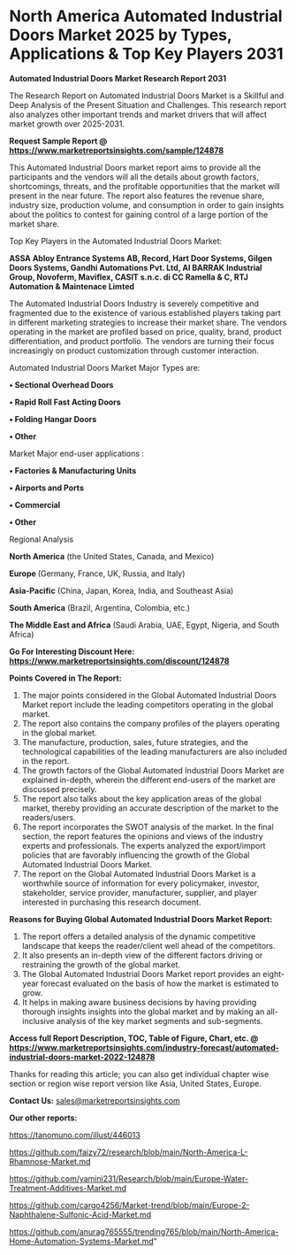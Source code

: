 # North America Automated Industrial Doors Market 2025 by Types, Applications & Top Key Players 2031

<strong>Automated Industrial Doors Market Research Report 2031</strong>

The Research Report on Automated Industrial Doors Market is a Skillful and Deep Analysis of the Present Situation and Challenges. This research report also analyzes other important trends and market drivers that will affect market growth over 2025-2031.

<strong>Request Sample Report @ <a href=https://www.marketreportsinsights.com/sample/124878>https://www.marketreportsinsights.com/sample/124878</a></strong>

This Automated Industrial Doors market report aims to provide all the participants and the vendors will all the details about growth factors, shortcomings, threats, and the profitable opportunities that the market will present in the near future. The report also features the revenue share, industry size, production volume, and consumption in order to gain insights about the politics to contest for gaining control of a large portion of the market share.

Top Key Players in the Automated Industrial Doors Market:

<strong>ASSA Abloy Entrance Systems AB, Record, Hart Door Systems, Gilgen Doors Systems, Gandhi Automations Pvt. Ltd, Al BARRAK Industrial Group, Novoferm, Maviflex, CASIT s.n.c. di CC Ramella & C, RTJ Automation & Maintenace Limted</strong>

The Automated Industrial Doors Industry is severely competitive and fragmented due to the existence of various established players taking part in different marketing strategies to increase their market share. The vendors operating in the market are profiled based on price, quality, brand, product differentiation, and product portfolio. The vendors are turning their focus increasingly on product customization through customer interaction.

Automated Industrial Doors Market Major Types are:

<strong>• Sectional Overhead Doors

• Rapid Roll Fast Acting Doors

• Folding Hangar Doors

• Other</strong>

Market Major end-user applications :

<strong>• Factories & Manufacturing Units

• Airports and Ports

• Commercial

• Other</strong>

Regional Analysis

</u><strong><b>North America</b></strong> (the United States, Canada, and Mexico)

<strong><b>Europe </b></strong>(Germany, France, UK, Russia, and Italy)

<strong><b>Asia-Pacific</b></strong> (China, Japan, Korea, India, and Southeast Asia)

<strong><b>South America</b></strong> (Brazil, Argentina, Colombia, etc.)

<strong><b>The Middle East and Africa</b></strong> (Saudi Arabia, UAE, Egypt, Nigeria, and South Africa)

<strong>Go For Interesting Discount Here: <a href=https://www.marketreportsinsights.com/discount/124878>https://www.marketreportsinsights.com/discount/124878</a></strong>

<strong>Points Covered in The Report:</strong>
<ol>
  <li>The major points considered in the Global Automated Industrial Doors Market report include the leading competitors operating in the global market.</li>
  <li>The report also contains the company profiles of the players operating in the global market.</li>
  <li>The manufacture, production, sales, future strategies, and the technological capabilities of the leading manufacturers are also included in the report.</li>
  <li>The growth factors of the Global Automated Industrial Doors Market are explained in-depth, wherein the different end-users of the market are discussed precisely.</li>
  <li>The report also talks about the key application areas of the global market, thereby providing an accurate description of the market to the readers/users.</li>
  <li>The report incorporates the SWOT analysis of the market. In the final section, the report features the opinions and views of the industry experts and professionals. The experts analyzed the export/import policies that are favorably influencing the growth of the Global Automated Industrial Doors Market.</li>
  <li>The report on the Global Automated Industrial Doors Market is a worthwhile source of information for every policymaker, investor, stakeholder, service provider, manufacturer, supplier, and player interested in purchasing this research document.</li>
</ol>
<strong>Reasons for Buying Global Automated Industrial Doors Market Report:</strong>

<ol>
  <li>The report offers a detailed analysis of the dynamic competitive landscape that keeps the reader/client well ahead of the competitors.</li>
  <li>It also presents an in-depth view of the different factors driving or restraining the growth of the global market.</li>
  <li>The Global Automated Industrial Doors Market report provides an eight-year forecast evaluated on the basis of how the market is estimated to grow.</li>
  <li>It helps in making aware business decisions by having providing thorough insights insights into the global market and by making an all-inclusive analysis of the key market segments and sub-segments.</li>
</ol>
<strong>Access full Report Description, TOC, Table of Figure, Chart, etc. @ <a href=https://www.marketreportsinsights.com/industry-forecast/automated-industrial-doors-market-2022-124878>https://www.marketreportsinsights.com/industry-forecast/automated-industrial-doors-market-2022-124878</a></strong>


Thanks for reading this article; you can also get individual chapter wise section or region wise report version like Asia, United States, Europe.

<strong>Contact Us:</strong>
sales@marketreportsinsights.com

<strong>Our other reports:</strong>

<a href=https://tanomuno.com/illust/446013>https://tanomuno.com/illust/446013</a>

<a href=https://github.com/faizy72/research/blob/main/North-America-L-Rhamnose-Market.md>https://github.com/faizy72/research/blob/main/North-America-L-Rhamnose-Market.md</a>

<a href=https://github.com/yamini231/Research/blob/main/Europe-Water-Treatment-Additives-Market.md>https://github.com/yamini231/Research/blob/main/Europe-Water-Treatment-Additives-Market.md</a>

<a href=https://github.com/cargo4256/Market-trend/blob/main/Europe-2-Naphthalene-Sulfonic-Acid-Market.md>https://github.com/cargo4256/Market-trend/blob/main/Europe-2-Naphthalene-Sulfonic-Acid-Market.md</a>

<a href=https://github.com/anurag765555/trending765/blob/main/North-America-Home-Automation-Systems-Market.md>https://github.com/anurag765555/trending765/blob/main/North-America-Home-Automation-Systems-Market.md</a>"
